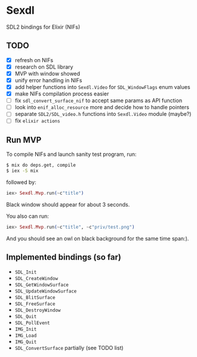 # Sexdl

SDL2 bindings for Elixir (NIFs)

## TODO

- [x] refresh on NIFs
- [x] research on SDL library
- [x] MVP with window showed
- [x] unify error handling in NIFs
- [x] add helper functions into `Sexdl.Video` for `SDL_WindowFlags` enum values
- [x] make NIFs compilation process easier
- [ ] fix `sdl_convert_surface_nif` to accept same params as API function
- [ ] look into `enif_alloc_resource` more and decide how to handle pointers
- [ ] separate `SDL2/SDL_video.h` functions into `Sexdl.Video` module (maybe?)
- [ ] fix `elixir actions`

## Run MVP

To compile NIFs and launch sanity test program, run:

```bash
$ mix do deps.get, compile
$ iex -S mix
```

followed by:

```elixir
iex> Sexdl.Mvp.run(~c"title")
```

Black window should appear for about 3 seconds.

You also can run:

```elixir
iex> Sexdl.Mvp.run(~c"title", ~c"priv/test.png")
```

And you should see an owl on black background for the same time span:).

## Implemented bindings (so far)

- `SDL_Init`
- `SDL_CreateWindow`
- `SDL_GetWindowSurface`
- `SDL_UpdateWindowSurface`
- `SDL_BlitSurface`
- `SDL_FreeSurface`
- `SDL_DestroyWindow`
- `SDL_Quit`
- `SDL_PollEvent`
- `IMG_Init`
- `IMG_Load`
- `IMG_Quit`
- `SDL_ConvertSurface` partially (see TODO list)
